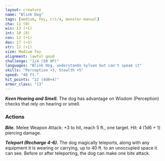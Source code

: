 ```yaml
---
layout: creature
name: "Blink Dog"
tags: [medium, fey, cr1/4, monster-manual]
cha: 11 (0)
wis: 13 (+1)
int: 10 (0)
con: 12 (+1)
dex: 17 (+3)
str: 12 (+1)
size: Medium fey
alignment: lawful good
challenge: "1/4 (50 XP)"
languages: "Blink Dog, understands Sylvan but can't speak it"
skills: "Perception +3, Stealth +5"
speed: "40 ft."
hit_points: "22 (4d8+4)"
armor_class: "13"
---
```


***Keen Hearing and Smell.*** The dog has advantage on Wisdom (Perception) checks that rely on hearing or smell.

### Actions

***Bite.*** Melee Weapon Attack: +3 to hit, reach 5 ft., one target. Hit: 4 (1d6 + 1) piercing damage.

***Teleport (Recharge 4-6).*** The dog magically teleports, along with any equipment it is wearing or carrying, up to 40 ft. to an unoccupied space it can see. Before or after teleporting, the dog can make one bite attack.
